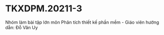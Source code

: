 # TKXDPM.20211-3
Nhóm làm bài tập lớn môn Phân tích thiết kế phần mềm - Giáo viên hướng dẫn: Đỗ Văn Uy
